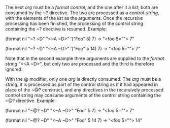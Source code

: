  



The next *arg* must be a *format control*, and the one after it a *list*; both are consumed by the &#126;? directive. The two are processed as a *control-string*, with the elements of the *list* as the arguments. Once the recursive processing has been finished, the processing of the control string containing the &#126;? directive is resumed. Example: 



(format nil "&#126;? &#126;D" "&lt;&#126;A &#126;D&gt;" ’("Foo" 5) 7) → "\<foo 5=""> 7" 



(format nil "&#126;? &#126;D" "&lt;&#126;A &#126;D&gt;" ’("Foo" 5 14) 7) → "\<foo 5=""> 7" 



Note that in the second example three arguments are supplied to the *format string* "&lt;&#126;A &#126;D&gt;", but only two are processed and the third is therefore ignored. 



With the @ modifier, only one *arg* is directly consumed. The *arg* must be a *string*; it is processed as part of the control string as if it had appeared in place of the &#126;@? construct, and any directives in the recursively processed control string may consume arguments of the control string containing the &#126;@? directive. Example: 



(format nil "&#126;@? &#126;D" "&lt;&#126;A &#126;D&gt;" "Foo" 5 7) → "\<foo 5=""> 7" 



(format nil "&#126;@? &#126;D" "&lt;&#126;A &#126;D&gt;" "Foo" 5 14 7) → "\<foo 5=""> 14" 







 



 



